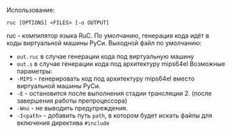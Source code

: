 Использование:
```
ruc [OPTIONS] <FILES> [-o OUTPUT]
```
ruc - компилятор языка RuC. По умолчанию, генерация кода идёт в коды виртуальной машины РуСи.
Выходной файл по умолчанию:
* `out.ruc` в случае генерации кода под виртуальную машину
* `out.s` в случае генерации кода под архитектуру mips64el
Возможные параметры:
* `-MIPS` - генерировать код под архитектуру mips64el вместо виртуальной машины РуСи.
* `-E` - остановится после выполнения стадии трансляции 2. (после завершения работы препроцессора)
* `-Wno` - не выводить предупреждения.
* `-I<path>` - добавить путь `path`, в котором будет искать файлы для включения директива `#include`
